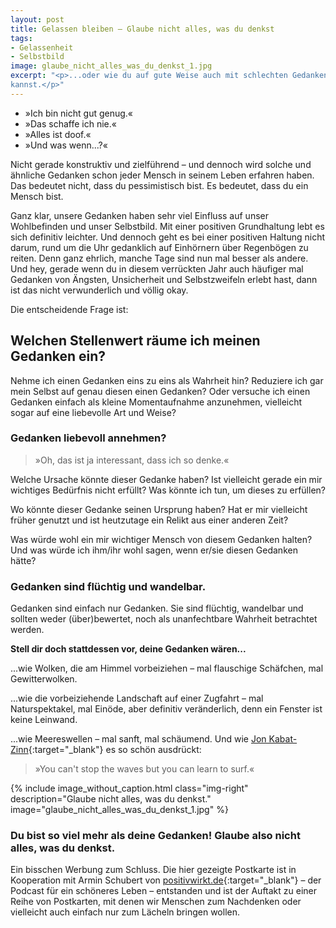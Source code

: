 ```yaml
---
layout: post
title: Gelassen bleiben – Glaube nicht alles, was du denkst
tags:
- Gelassenheit
- Selbstbild
image: glaube_nicht_alles_was_du_denkst_1.jpg
excerpt: "<p>...oder wie du auf gute Weise auch mit schlechten Gedanken umgehen
kannst.</p>"
---
```


* »Ich bin nicht gut genug.«
* »Das schaffe ich nie.«
* »Alles ist doof.«
* »Und was wenn...?«

Nicht gerade konstruktiv und zielführend – und dennoch wird solche und ähnliche
Gedanken schon jeder Mensch in seinem Leben erfahren haben. Das bedeutet nicht,
dass du pessimistisch bist. Es bedeutet, dass du ein Mensch bist.

Ganz klar, unsere Gedanken haben sehr viel Einfluss auf unser Wohlbefinden und
unser Selbstbild. Mit einer positiven Grundhaltung lebt es sich definitiv
leichter. Und dennoch geht es bei einer positiven Haltung nicht darum, rund um
die Uhr gedanklich auf Einhörnern über Regenbögen zu reiten. Denn ganz ehrlich,
manche Tage sind nun mal besser als andere. Und hey, gerade wenn du in diesem
verrückten Jahr auch häufiger mal Gedanken von Ängsten, Unsicherheit und
Selbstzweifeln erlebt hast, dann ist das nicht verwunderlich und völlig okay.

Die entscheidende Frage ist:

## Welchen Stellenwert räume ich meinen Gedanken ein?

Nehme ich einen Gedanken eins zu eins als Wahrheit hin? Reduziere ich gar mein
Selbst auf genau diesen einen Gedanken? Oder versuche ich einen Gedanken einfach
als kleine Momentaufnahme anzunehmen, vielleicht sogar auf eine liebevolle Art
und Weise?

### Gedanken liebevoll annehmen?

>»Oh, das ist ja interessant, dass ich so denke.«

Welche Ursache könnte dieser Gedanke haben? Ist vielleicht gerade ein mir
wichtiges Bedürfnis nicht erfüllt? Was könnte ich tun, um dieses zu erfüllen?

Wo könnte dieser Gedanke seinen Ursprung haben? Hat er mir vielleicht
früher genutzt und ist heutzutage ein Relikt aus einer anderen Zeit?

Was würde wohl ein mir wichtiger Mensch von diesem Gedanken halten? Und was
würde ich ihm/ihr wohl sagen, wenn er/sie diesen Gedanken hätte?

### Gedanken sind flüchtig und wandelbar.

Gedanken sind einfach nur Gedanken. Sie sind flüchtig, wandelbar und sollten
weder (über)bewertet, noch als unanfechtbare Wahrheit betrachtet werden.

**Stell dir doch stattdessen vor, deine Gedanken wären...**

...wie Wolken, die am Himmel vorbeiziehen – mal flauschige Schäfchen, mal
Gewitterwolken.

...wie die vorbeiziehende Landschaft auf einer Zugfahrt – mal Naturspektakel,
mal Einöde, aber definitiv veränderlich, denn ein Fenster ist keine Leinwand.

...wie Meereswellen – mal sanft, mal schäumend. Und wie
[Jon Kabat-Zinn](https://de.wikipedia.org/wiki/Jon_Kabat-Zinn){:target="\_blank"}
es so schön ausdrückt:

> »You can't stop the waves but you can learn to surf.«

{% include image_without_caption.html
  class="img-right"
  description="Glaube nicht alles, was du denkst."
  image="glaube_nicht_alles_was_du_denkst_1.jpg"
%}

### Du bist so viel mehr als deine Gedanken! Glaube also nicht alles, was du denkst.

Ein bisschen Werbung zum Schluss. Die hier gezeigte Postkarte ist in Kooperation
mit Armin Schubert von [positivwirkt.de](https://positivwirkt.de/){:target="\_blank"} – der Podcast für ein schöneres Leben – entstanden und ist der Auftakt zu einer
Reihe von Postkarten, mit denen wir Menschen zum Nachdenken oder vielleicht auch
einfach nur zum Lächeln bringen wollen.

